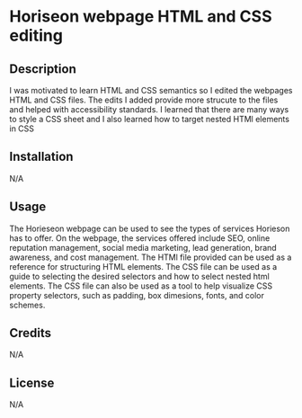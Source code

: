 # Horiseon webpage HTML and CSS editing 

## Description 
 I was motivated to learn HTML and CSS semantics so I edited the webpages HTML and CSS files. 
 The edits I added provide more strucute to the files and helped with accessibility standards.
 I learned that there are many ways to style a CSS sheet and I also learned how to target nested HTMl elements in CSS

 ## Installation 
 N/A


## Usage 
The Horieseon webpage can be used to see the types of services Horieson has to offer. On the webpage, the services offered include SEO, online reputation management, social media marketing, lead generation, brand awareness, and cost management. The HTMl file provided can be used as a reference for structuring HTML elements. The CSS file can be used as a guide to selecting the desired selectors and how to select nested html elements. The CSS file can also be used as a tool to help visualize CSS property selectors, such as padding, box dimesions, fonts, and color schemes. 

## Credits
N/A

## License 
N/A
